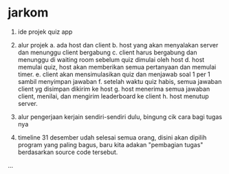 # jarkom

1. ide projek
quiz app

2. alur projek
a. ada host dan client
b. host yang akan menyalakan server dan menunggu client bergabung
c. client harus bergabung dan menunggu di waiting room sebelum quiz dimulai oleh host
d. host memulai quiz, host akan memberikan semua pertanyaan dan memulai timer.
e. client akan mensimulasikan quiz dan menjawab soal 1 per 1 sambil menyimpan jawaban
f. setelah waktu quiz habis, semua jawaban client yg disimpan dikirim ke host
g. host menerima semua jawaban client, menilai, dan mengirim leaderboard ke client
h. host menutup server.

3. alur pengerjaan
kerjain sendiri-sendiri dulu, bingung cik cara bagi tugas nya

4. timeline
31 desember udah selesai semua orang, disini akan dipilih program yang paling bagus, 
baru kita adakan "pembagian tugas" berdasarkan source code tersebut.

...